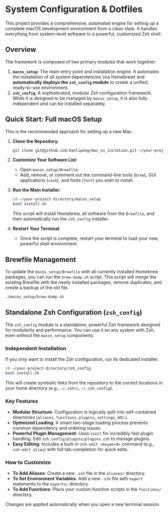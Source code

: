 # System Configuration & Dotfiles

This project provides a comprehensive, automated engine for setting up a complete macOS development environment from a clean slate. It handles everything from system-level software to a powerful, customized Zsh shell.

## Overview

The framework is composed of two primary modules that work together:

1.  **`macos_setup`**: The main entry point and installation engine. It automates the installation of all system dependencies (via Homebrew) and **automatically deploys the `zsh_config` module** to create a unified, ready-to-use environment.
2.  **`zsh_config`**: A sophisticated, modular Zsh configuration framework. While it is designed to be managed by `macos_setup`, it is also fully independent and can be installed separately.

## Quick Start: Full macOS Setup

This is the recommended approach for setting up a new Mac.

1.  **Clone the Repository**:
    ```sh
    git clone git@github.com:hanlipeng/mac_os_initation.git ~/your-project-directory
    ```

2.  **Customize Your Software List**:
    - Open `macos_setup/Brewfile`.
    - Add, remove, or comment out the command-line tools (`brew`), GUI applications (`cask`), and fonts (`font`) you wish to install.

3.  **Run the Main Installer**:
    ```sh
    cd ~/your-project-directory/macos_setup
    bash install.sh
    ```
    This script will install Homebrew, all software from the `Brewfile`, and then automatically run the `zsh_config` installer.

4.  **Restart Your Terminal**:
    - Once the script is complete, restart your terminal to load your new, powerful shell environment.

## Brewfile Management

To update the `macos_setup/Brewfile` with all currently installed Homebrew packages, you can run the `brew-dump.sh` script. This script will merge the existing Brewfile with the newly installed packages, remove duplicates, and create a backup of the old file.

```bash
./macos_setup/brew-dump.sh
```

## Standalone Zsh Configuration (`zsh_config`)

The `zsh_config` module is a standalone, powerful Zsh framework designed for modularity and performance. You can use it on any system with Zsh, even without the `macos_setup` components.

### Independent Installation

If you only want to install the Zsh configuration, run its dedicated installer:
```sh
cd ~/your-project-directory/zsh_config
bash install.sh
```
This will create symbolic links from the repository to the correct locations in your home directory (e.g., `~/.zshrc`, `~/.zsh_config`).

### Key Features

- **Modular Structure**: Configuration is logically split into self-contained directories (`aliases`, `functions`, `plugins`, `settings`, etc.).
- **Optimized Loading**: A smart two-stage loading process prevents common dependency and ordering issues.
- **Powerful Plugin Management**: Uses `zinit` for incredibly fast plugin handling. Edit `zsh_config/plugins/plugins.zsh` to manage plugins.
- **Easy Editing**: Includes a built-in `zsh-edit <keyword>` command (e.g., `zsh-edit alias`) with full tab-completion for quick edits.

### How to Customize

- **To Add Aliases**: Create a new `.zsh` file in the `aliases/` directory.
- **To Set Environment Variables**: Add a new `.zsh` file with `export` statements to the `exports/` directory.
- **To Add Functions**: Place your custom function scripts in the `functions/` directory.

Changes are applied automatically when you open a new terminal session.